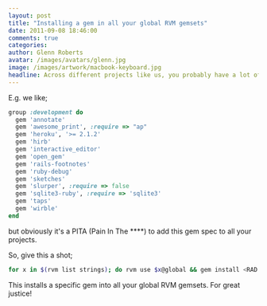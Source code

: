 ```yaml
---
layout: post
title: "Installing a gem in all your global RVM gemsets"
date: 2011-09-08 18:46:00
comments: true
categories:
author: Glenn Roberts
avatar: /images/avatars/glenn.jpg
image: /images/artwork/macbook-keyboard.jpg
headline: Across different projects like us, you probably have a lot of development gems you like to use.
---
```

E.g. we like;

``` ruby
group :development do
  gem 'annotate'
  gem 'awesome_print', :require => "ap"
  gem 'heroku', '>= 2.1.2'
  gem 'hirb'
  gem 'interactive_editor'
  gem 'open_gem'
  gem 'rails-footnotes'
  gem 'ruby-debug'
  gem 'sketches'
  gem 'slurper', :require => false
  gem 'sqlite3-ruby', :require => 'sqlite3'
  gem 'taps'
  gem 'wirble'
end
```

but obviously it's a PITA (Pain In The ****) to add this gem spec to all your projects.

So, give this a shot;

``` bash
for x in $(rvm list strings); do rvm use $x@global && gem install <RAD DEVELOPMENT GEM NAME>; done
```

This installs a specific gem into all your global RVM gemsets. For great justice!
